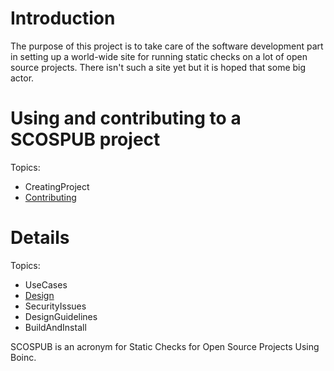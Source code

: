 # Introduction #

The purpose of this project is to take care of the software
development part in setting up a world-wide site for running static
checks on a lot of open source projects.
There isn't such a site yet but it is hoped that some big actor.

# Using and contributing to a SCOSPUB project #

Topics:
  * CreatingProject
  * [Contributing](Contributing.md)

# Details #

Topics:
  * UseCases
  * [Design](Design.md)
  * SecurityIssues
  * DesignGuidelines
  * BuildAndInstall

SCOSPUB is an acronym for Static Checks for Open Source Projects Using Boinc.